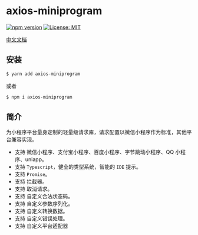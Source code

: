 # axios-miniprogram

[![npm version](https://badge.fury.io/js/axios-miniprogram.svg)](https://badge.fury.io/js/axios-miniprogram)
[![License: MIT](https://img.shields.io/badge/License-MIT-brightgreen.svg)](https://opensource.org/licenses/MIT)

[中文文档](https://axios-miniprogram.com)

## 安装

```bash
$ yarn add axios-miniprogram
```

或者

```bash
$ npm i axios-miniprogram
```

## 简介

为小程序平台量身定制的轻量级请求库，请求配置以微信小程序作为标准，其他平台兼容实现。

- 支持 微信小程序、支付宝小程序、百度小程序、字节跳动小程序、QQ 小程序、uniapp。
- 支持 `Typescript`，健全的类型系统，智能的 `IDE` 提示。
- 支持 `Promise`。
- 支持 拦截器。
- 支持 取消请求。
- 支持 自定义合法状态码。
- 支持 自定义参数序列化。
- 支持 自定义转换数据。
- 支持 自定义错误处理。
- 支持 自定义平台适配器
